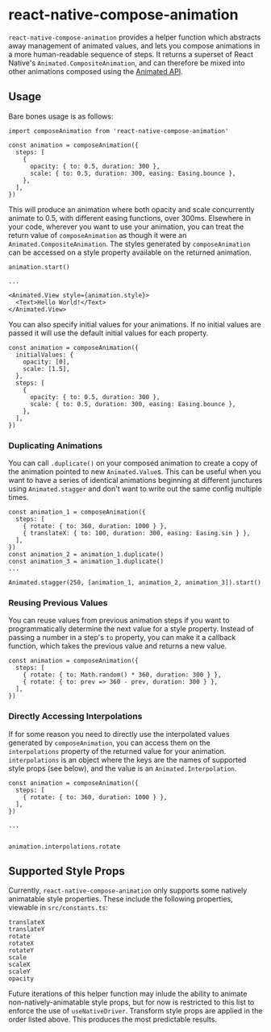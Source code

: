 # react-native-compose-animation

`react-native-compose-animation` provides a helper function which abstracts away management of animated values, and lets you compose animations in a more human-readable sequence of steps. It returns a superset of React Native's `Animated.CompositeAnimation`, and can therefore be mixed into other animations composed using the [Animated API](https://reactnative.dev/docs/animated).

## Usage

Bare bones usage is as follows:

```
import composeAnimation from 'react-native-compose-animation'

const animation = composeAnimation({
  steps: [
    {
      opacity: { to: 0.5, duration: 300 },
      scale: { to: 0.5, duration: 300, easing: Easing.bounce },
    },
  ],
})
```

This will produce an animation where both opacity and scale concurrently animate to 0.5, with different easing functions, over 300ms. Elsewhere in your code, wherever you want to use your animation, you can treat the return value of `composeAnimation` as though it were an `Animated.CompositeAnimation`. The styles generated by `composeAnimation` can be accessed on a style property available on the returned animation.

```
animation.start()

...

<Animated.View style={animation.style}>
  <Text>Hello World!</Text>
</Animated.View>
```

You can also specify initial values for your animations. If no initial values are passed it will use the default initial values for each property.

```
const animation = composeAnimation({
  initialValues: {
    opacity: [0],
    scale: [1.5],
  },
  steps: [
    {
      opacity: { to: 0.5, duration: 300 },
      scale: { to: 0.5, duration: 300, easing: Easing.bounce },
    },
  ],
})
```

### Duplicating Animations

You can call `.duplicate()` on your composed animation to create a copy of the animation pointed to new `Animated.Value`s. This can be useful when you want to have a series of identical animations beginning at different junctures using `Animated.stagger` and don't want to write out the same config multiple times.

```
const animation_1 = composeAnimation({
  steps: [
    { rotate: { to: 360, duration: 1000 } },
    { translateX: { to: 100, duration: 300, easing: Easing.sin } },
  ],
})
const animation_2 = animation_1.duplicate()
const animation_3 = animation_1.duplicate()
...

Animated.stagger(250, [animation_1, animation_2, animation_3]).start()

```

### Reusing Previous Values

You can reuse values from previous animation steps if you want to programmatically determine the next value for a style property. Instead of passing a number in a step's `to` property, you can make it a callback function, which takes the previous value and returns a new value.

```
const animation = composeAnimation({
  steps: [
    { rotate: { to: Math.random() * 360, duration: 300 } },
    { rotate: { to: prev => 360 - prev, duration: 300 } },
  ],
})

```

### Directly Accessing Interpolations

If for some reason you need to directly use the interpolated values generated by `composeAnimation`, you can access them on the `interpolations` property of the returned value for your animation. `interpolations` is an object where the keys are the names of supported style props (see below), and the value is an `Animated.Interpolation`.

```
const animation = composeAnimation({
  steps: [
    { rotate: { to: 360, duration: 1000 } },
  ],
})

...


animation.interpolations.rotate
```

## Supported Style Props

Currently, `react-native-compose-animation` only supports some natively animatable style properties. These include the following properties, viewable in `src/constants.ts`:

```
translateX
translateY
rotate
rotateX
rotateY
scale
scaleX
scaleY
opacity
```

Future iterations of this helper function may inlude the ability to animate non-natively-animatable style props, but for now is restricted to this list to enforce the use of `useNativeDriver`. Transform style props are applied in the order listed above. This produces the most predictable results.

